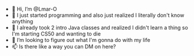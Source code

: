 - 👋 Hi, I’m @Lmar-O
- 👀 I just started programming and also just realized I literally don't know anything
- 🌱 I already took 2 intro Java classes and realized I didn't learn a thing so I'm starting CS50 and wanting to die
- 💞️ I’m looking to figure out what I'm gonna do with my life
- 📫 Is there like a way you can DM on here?

<!---
Lmar-O/Lmar-O is a ✨ special ✨ repository because its `README.md` (this file) appears on your GitHub profile.
You can click the Preview link to take a look at your changes.
--->
